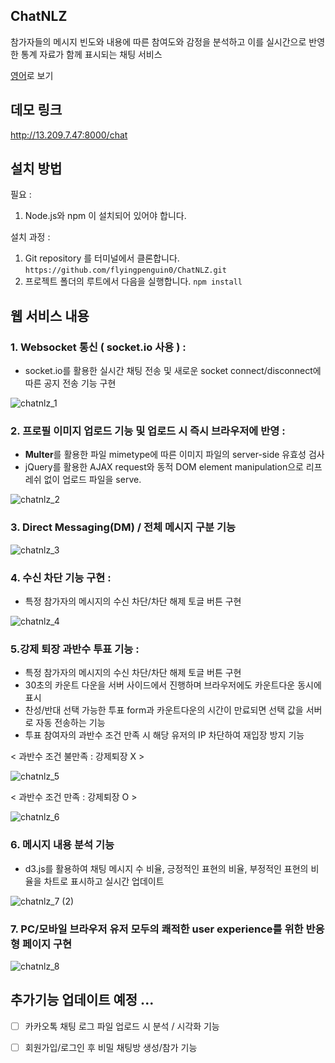 ## ChatNLZ
참가자들의 메시지 빈도와 내용에 따른 참여도와 감정을 분석하고 이를 실시간으로 반영한 통계 자료가 함께 표시되는 채팅 서비스

[영어](/README.md)로 보기



## 데모 링크
http://13.209.7.47:8000/chat



## 설치 방법

필요 : 
  1. Node.js와 npm 이 설치되어 있어야 합니다.
 
설치 과정 : 
  1. Git repository 를 터미널에서 클론합니다. `https://github.com/flyingpenguin0/ChatNLZ.git`
  2. 프로젝트 폴더의 루트에서 다음을 실행합니다. `npm install`

## 웹 서비스 내용
### 1. Websocket 통신 ( socket.io 사용 ) : 
  - socket.io를 활용한 실시간 채팅 전송 및 새로운 socket connect/disconnect에 따른 공지 전송 기능 구현
  
  ![chatnlz_1](https://user-images.githubusercontent.com/91243754/147545721-8502a572-907b-4d70-90f1-445d5676ede4.gif)


### 2. 프로필 이미지 업로드 기능 및 업로드 시 즉시 브라우저에 반영 : 
  - **Multer**를 활용한 파일 mimetype에 따른 이미지 파일의 server-side  유효성 검사
  - jQuery를 활용한 AJAX request와 동적 DOM element manipulation으로 리프레쉬 없이 업로드 파일을 serve.
 
  ![chatnlz_2](https://user-images.githubusercontent.com/91243754/147545756-7ee4a877-88e6-44cb-b35c-726fa6815540.gif)

 
### 3.  Direct Messaging(DM) / 전체 메시지 구분 기능

  ![chatnlz_3](https://user-images.githubusercontent.com/91243754/147545776-2ba4e177-84b7-4afe-be63-be46de68fa68.gif)


### 4. 수신 차단 기능 구현 : 
  - 특정 참가자의 메시지의 수신 차단/차단 해제 토글 버튼 구현

  ![chatnlz_4](https://user-images.githubusercontent.com/91243754/147545785-fad12578-cfd9-4af3-a1bb-8ac88c0af27e.gif)

  
### 5.강제 퇴장 과반수 투표 기능 : 
  - 특정 참가자의 메시지의 수신 차단/차단 해제 토글 버튼 구현
  - 30초의 카운트 다운을 서버 사이드에서 진행하며 브라우저에도 카운트다운 동시에 표시
  - 찬성/반대 선택 가능한 투표 form과 카운트다운의 시간이 만료되면 선택 값을 서버로 자동 전송하는 기능
  - 투표 참여자의 과반수 조건 만족 시 해당 유저의 IP 차단하여 재입장 방지 기능

  < 과반수 조건 불만족 : 강제퇴장 X >
  
   ![chatnlz_5](https://user-images.githubusercontent.com/91243754/147545852-607ac34c-3708-4a32-9a6a-2a65f0742a93.gif)

  
  < 과반수 조건 만족 : 강제퇴장 O >
  
   ![chatnlz_6](https://user-images.githubusercontent.com/91243754/147545859-79ad68ee-9e51-4c3c-9e96-a873b2514ec1.gif)


### 6. 메시지 내용 분석 기능
  -  d3.js를 활용하여 채팅 메시지 수 비율,  긍정적인 표현의 비율,  부정적인 표현의 비율을 차트로 표시하고 실시간 업데이트

  ![chatnlz_7 (2)](https://user-images.githubusercontent.com/91243754/147545866-c342dc6f-bda1-4928-a94a-09de26ac704d.gif)

  
### 7. PC/모바일 브라우저 유저 모두의 쾌적한 user experience를 위한 반응형 페이지 구현
  
   ![chatnlz_8](https://user-images.githubusercontent.com/91243754/147545871-86656d52-8348-4236-b61e-01f353eb2de0.gif)

  
## 추가기능 업데이트 예정 ...
  - [ ] 카카오톡 채팅 로그 파일 업로드 시 분석 / 시각화 기능 
  - [ ] 회원가입/로그인 후 비밀 채팅방 생성/참가 기능  

